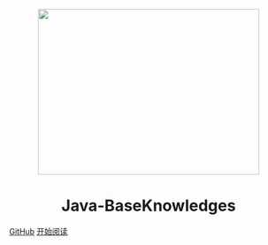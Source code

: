 <p align="center">
<img src="http://47.114.45.144/java.jpg" width="400" height="300"/>
</p>
<h1 align="center">Java-BaseKnowledges</h1>

[GitHub](https://github.com/Eternal-gjd/JavaKnows.github.io)
[开始阅读](#docsify-demo)


